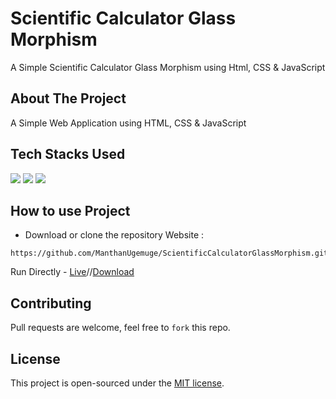 # Scientific Calculator Glass Morphism
A Simple Scientific Calculator Glass Morphism using Html, CSS & JavaScript

## About The Project

A Simple Web Application using HTML, CSS & JavaScript

## Tech Stacks Used

<a target="_blank" href="https://www.w3schools.com/html/default.asp"><img src="https://img.shields.io/badge/html5%20-%23E34F26.svg?&style=for-the-badge&logo=html5&logoColor=white"></img></a>
<a target="_blank" href="https://www.w3schools.com/css/default.asp"><img src="https://img.shields.io/badge/css3%20-%231572B6.svg?&style=for-the-badge&logo=css3&logoColor=white"></img></a>
<a target="_blank" href="https://www.w3schools.com/js/default.asp"><img src="https://img.shields.io/badge/javascript%20-%23323330.svg?&style=for-the-badge&logo=javascript&logoColor=%23F7DF1E"></img></a>

## How to use Project
- Download or clone the repository Website : 
```
https://github.com/ManthanUgemuge/ScientificCalculatorGlassMorphism.git
```
Run Directly - [Live](https://manthanugemuge.github.io/ScientificCalculatorGlassMorphism/)//[Download]()

## Contributing
Pull requests are welcome, feel free to ```fork``` this repo.

## License
This project is open-sourced under the [MIT license]().
